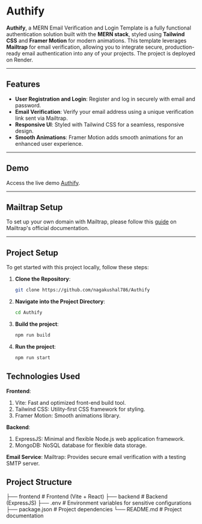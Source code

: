 # Authify

**Authify**, a MERN Email Verification and Login Template is a fully functional authentication solution built with the **MERN stack**, styled using **Tailwind CSS** and **Framer Motion** for modern animations. This template leverages **Mailtrap** for email verification, allowing you to integrate secure, production-ready email authentication into any of your projects. The project is deployed on Render.

---


## Features

- **User Registration and Login**: Register and log in securely with email and password.
- **Email Verification**: Verify your email address using a unique verification link sent via Mailtrap.
- **Responsive UI**: Styled with Tailwind CSS for a seamless, responsive design.
- **Smooth Animations**: Framer Motion adds smooth animations for an enhanced user experience.

---


## Demo

Access the live demo [Authify](https://authify-qeoz.onrender.com/login).

---


## Mailtrap Setup

To set up your own domain with Mailtrap, please follow this [guide](https://help.mailtrap.io/article/69-sending-domain-setup) on Mailtrap's official documentation.

---


## Project Setup

To get started with this project locally, follow these steps:

1. **Clone the Repository**:

   ```bash
   git clone https://github.com/nagakushal786/Authify
   ```

2. **Navigate into the Project Directory**:

   ```bash
   cd Authify
   ```

3. **Build the project**:

   ```bash
   npm run build
   ```

4. **Run the project**:

   ```bash
   npm run start
   ```


## Technologies Used

**Frontend**:
1. Vite: Fast and optimized front-end build tool.
2. Tailwind CSS: Utility-first CSS framework for styling.
3. Framer Motion: Smooth animations library.

**Backend**:
1. ExpressJS: Minimal and flexible Node.js web application framework.
2. MongoDB: NoSQL database for flexible data storage.

**Email Service**:
Mailtrap: Provides secure email verification with a testing SMTP server.


## Project Structure
├── frontend              # Frontend (Vite + React)
├── backend               # Backend (ExpressJS)
├── .env                  # Environment variables for sensitive configurations
├── package.json          # Project dependencies
└── README.md             # Project documentation
